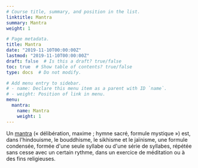 ```yaml
---
# Course title, summary, and position in the list.
linktitle: Mantra
summary: Mantra
weight: 1

# Page metadata.
title: Mantra
date: "2019-11-10T00:00:00Z"
lastmod: "2019-11-10T00:00:00Z"
draft: false  # Is this a draft? true/false
toc: true  # Show table of contents? true/false
type: docs  # Do not modify.

# Add menu entry to sidebar.
# - name: Declare this menu item as a parent with ID `name`.
# - weight: Position of link in menu.
menu:
  mantra:
    name: Mantra
    weight: 1
---
```

Un [mantra](https://fr.wikipedia.org/wiki/Mantra)
(« délibération, maxime ; hymne sacré, formule mystique ») est,
dans l'hindouisme, le bouddhisme, le sikhisme et le jaïnisme,
une formule condensée, formée d'une seule syllabe ou d'une série de syllabes,
répétée sans cesse avec un certain rythme, dans un exercice de méditation ou
à des fins religieuses.


